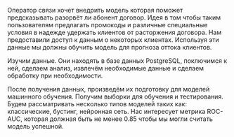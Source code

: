 Оператор связи хочет внедрить модель которая поможет предсказывать разорвёт ли абонент договор. Идея в том чтобы таким пользователям предлагать промокоды и различные специальные условия в надежде удержать клиентов от расторжения договора. Нам предоставили доступ к данным о некоторых клиентах. Используя эти данные мы должны обучить модель для прогноза оттока клиентов.

Изучим данные. Они находять в базе данных PostgreSQL, поключимся к ней, сделаем анализ, извлечём необходимые данные и сделаем обработку при необходимости.

После получения данных, произведём их подготовку для моделей машинного обучения. Получим выборки для обучения и тестирования. Будем рассматривать несколько типов моделей таких как: классические, бустинг, нейронная сеть. Нас интересует метрика ROC-AUC, которая должная быть не менее 0.85 чтобы мы могли считать модель успешной.